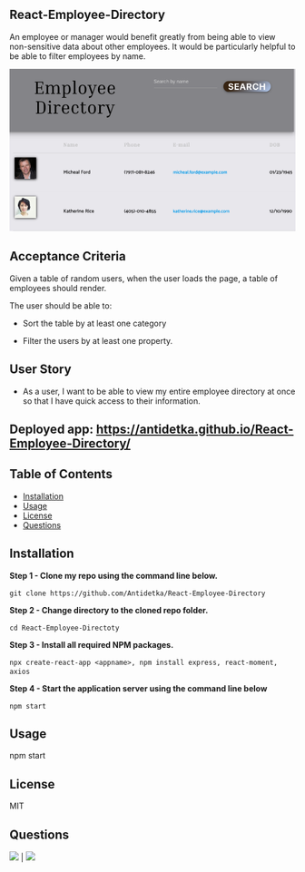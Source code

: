 ## React-Employee-Directory

An employee or manager would benefit greatly from being able to view non-sensitive data about other employees. It would be particularly helpful to be able to filter employees by name.

![](public/employee-directory.png)

## Acceptance Criteria

Given a table of random users, when the user loads the page, a table of employees should render. 

The user should be able to:

  * Sort the table by at least one category

  * Filter the users by at least one property.

## User Story

* As a user, I want to be able to view my entire employee directory at once so that I have quick access to their information.

## Deployed app:  https://antidetka.github.io/React-Employee-Directory/
            
## Table of Contents
            
* [Installation](#Installation)
* [Usage](#Usage)  
* [License](#License)  
* [Questions](#Questions)       
        
## Installation
            
**Step 1 - Clone my repo using the command line below.**
```
git clone https://github.com/Antidetka/React-Employee-Directory
```
**Step 2 - Change directory to the cloned repo folder.**
```
cd React-Employee-Directoty
```
**Step 3 - Install all required NPM packages.**
```
npx create-react-app <appname>, npm install express, react-moment, axios
```
**Step 4 - Start the application server using the command line below**
```
npm start

```            
## Usage
            
npm start
 
## License
            
MIT
               
## Questions
            
[![](https://img.shields.io/badge/gitHub-Antidetka-blue?style=plastic)](https://www.github.com/Antidetka) | 
[![](https://img.shields.io/badge/email-musovirova@yahoo.com-purple?style=plastic)](mailto:musovirova@yahoo.com)